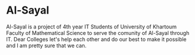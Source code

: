 # Al-Sayal
Al-Sayal is a project of 4th year IT Students of University of Khartoum Faculty of Mathematical Science to serve the comunity of Al-Sayal through IT.
Dear Colleges let's help each other and do our best to make it possible and I am pretty sure that we can.
